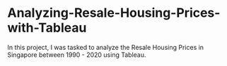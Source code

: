 # Analyzing-Resale-Housing-Prices-with-Tableau
In this project, I was tasked to analyze the Resale Housing Prices in Singapore between 1990 - 2020 using Tableau.
